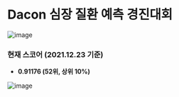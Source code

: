 # Dacon 심장 질환 예측 경진대회

![image](https://user-images.githubusercontent.com/40455392/147253889-07026c2a-b2fb-4920-bec7-d646000e0391.png)



### 현재 스코어 (2021.12.23 기준)

- **0.91176 (52위, 상위 10%)**

![image](https://user-images.githubusercontent.com/40455392/147253985-01c68697-b352-4b97-9db2-e0da7af8ca41.png)